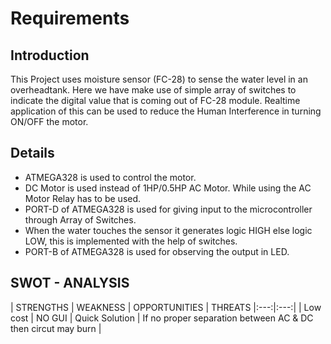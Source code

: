 # Requirements
## Introduction
This Project uses moisture sensor (FC-28) to sense the water level in an overheadtank. 
Here we have make use of simple array of switches to indicate the digital value that is coming out of FC-28 module.
Realtime application of this can be used to reduce the Human Interference in turning ON/OFF the motor.

## Details
* ATMEGA328 is used to control the motor.
* DC Motor is used instead of 1HP/0.5HP AC Motor. While using the AC Motor Relay has to be used.
* PORT-D of ATMEGA328 is used for giving input to the microcontroller through Array of Switches.
* When the water touches the sensor it generates logic HIGH else logic LOW, this is implemented with the help of switches.
* PORT-B of ATMEGA328 is used for observing the output in LED.

## SWOT - ANALYSIS
| STRENGTHS | WEAKNESS | OPPORTUNITIES | THREATS 
|:---:|:---:|
| Low cost | NO GUI | Quick Solution | If no proper separation between AC & DC then circut may burn |


